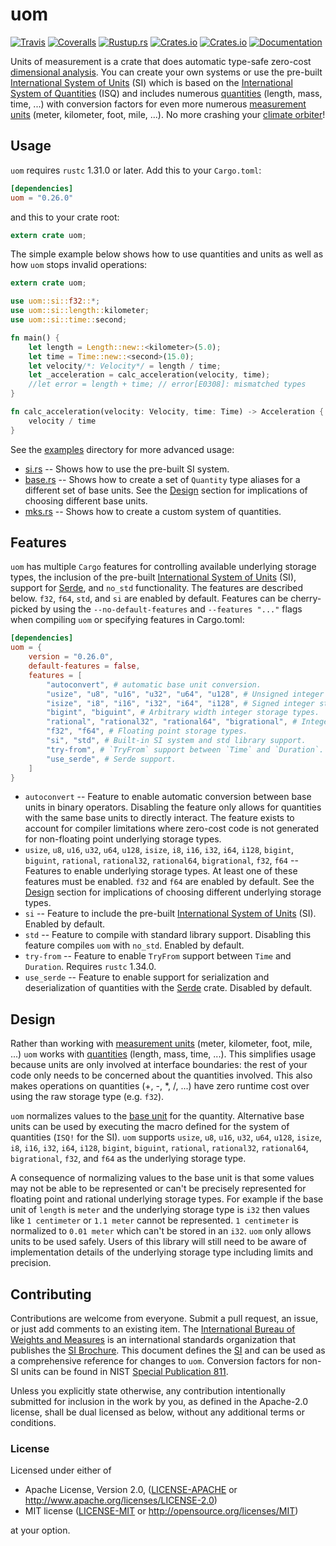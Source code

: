 uom
===
[![Travis](https://travis-ci.org/iliekturtles/uom.svg?branch=master)](https://travis-ci.org/iliekturtles/uom)
[![Coveralls](https://coveralls.io/repos/github/iliekturtles/uom/badge.svg?branch=master)](https://coveralls.io/github/iliekturtles/uom?branch=master)
[![Rustup.rs](https://img.shields.io/badge/rustc-1.31.0%2B-orange.svg)](https://rustup.rs/)
[![Crates.io](https://img.shields.io/crates/v/uom.svg)](https://crates.io/crates/uom)
[![Crates.io](https://img.shields.io/crates/l/uom.svg)](https://crates.io/crates/uom)
[![Documentation](https://img.shields.io/badge/documentation-docs.rs-blue.svg)](https://docs.rs/uom)

Units of measurement is a crate that does automatic type-safe zero-cost
[dimensional analysis][analysis]. You can create your own systems or use the pre-built
[International System of Units][si] (SI) which is based on the
[International System of Quantities][isq] (ISQ) and includes numerous [quantities][quantity]
(length, mass, time, ...) with conversion factors for even more numerous
[measurement units][measurement] (meter, kilometer, foot, mile, ...). No more crashing your
[climate orbiter][orbiter]!

[analysis]: https://en.wikipedia.org/wiki/Dimensional_analysis
[si]: http://jcgm.bipm.org/vim/en/1.16.html
[isq]: http://jcgm.bipm.org/vim/en/1.6.html
[quantity]: http://jcgm.bipm.org/vim/en/1.1.html
[measurement]: http://jcgm.bipm.org/vim/en/1.9.html
[orbiter]: https://en.wikipedia.org/wiki/Mars_Climate_Orbiter

## Usage
`uom` requires `rustc` 1.31.0 or later. Add this to your `Cargo.toml`:

```toml
[dependencies]
uom = "0.26.0"
```

and this to your crate root:

```rust
extern crate uom;
```

The simple example below shows how to use quantities and units as well as how `uom` stops invalid
operations:

```rust
extern crate uom;

use uom::si::f32::*;
use uom::si::length::kilometer;
use uom::si::time::second;

fn main() {
    let length = Length::new::<kilometer>(5.0);
    let time = Time::new::<second>(15.0);
    let velocity/*: Velocity*/ = length / time;
    let _acceleration = calc_acceleration(velocity, time);
    //let error = length + time; // error[E0308]: mismatched types
}

fn calc_acceleration(velocity: Velocity, time: Time) -> Acceleration {
    velocity / time
}
```

See the [examples](examples) directory for more advanced usage:

 * [si.rs](examples/si.rs) -- Shows how to use the pre-built SI system.
 * [base.rs](examples/base.rs) -- Shows how to create a set of `Quantity` type aliases for a
   different set of base units. See the [Design](#design) section for implications of choosing
   different base units.
 * [mks.rs](examples/mks.rs) -- Shows how to create a custom system of quantities.

## Features
`uom` has multiple `Cargo` features for controlling available underlying storage types, the
inclusion of the pre-built [International System of Units][si] (SI), support for [Serde][serde],
and `no_std` functionality. The features are described below. `f32`, `f64`, `std`, and `si` are
enabled by default. Features can be cherry-picked by using the `--no-default-features` and
`--features "..."` flags when compiling `uom` or specifying features in Cargo.toml:

```toml
[dependencies]
uom = {
    version = "0.26.0",
    default-features = false,
    features = [
        "autoconvert", # automatic base unit conversion.
        "usize", "u8", "u16", "u32", "u64", "u128", # Unsigned integer storage types.
        "isize", "i8", "i16", "i32", "i64", "i128", # Signed integer storage types.
        "bigint", "biguint", # Arbitrary width integer storage types.
        "rational", "rational32", "rational64", "bigrational", # Integer ratio storage types.
        "f32", "f64", # Floating point storage types.
        "si", "std", # Built-in SI system and std library support.
        "try-from", # `TryFrom` support between `Time` and `Duration`. Requires `rustc` 1.34.0.
        "use_serde", # Serde support.
    ]
}
```

 * `autoconvert` -- Feature to enable automatic conversion between base units in binary operators.
   Disabling the feature only allows for quantities with the same base units to directly interact.
   The feature exists to account for compiler limitations where zero-cost code is not generated for
   non-floating point underlying storage types.
 * `usize`, `u8`, `u16`, `u32`, `u64`, `u128`, `isize`, `i8`, `i16`, `i32`, `i64`, `i128`, `bigint`,
   `biguint`, `rational`, `rational32`, `rational64`, `bigrational`, `f32`, `f64` -- Features to
   enable underlying storage types. At least one of these features must be enabled. `f32` and `f64`
   are enabled by default. See the [Design](#design) section for implications of choosing different
   underlying storage types.
 * `si` -- Feature to include the pre-built [International System of Units][si] (SI). Enabled by
   default.
 * `std` -- Feature to compile with standard library support. Disabling this feature compiles `uom`
   with `no_std`. Enabled by default.
 * `try-from` -- Feature to enable `TryFrom` support between `Time` and `Duration`. Requires `rustc`
   1.34.0.
 * `use_serde` -- Feature to enable support for serialization and deserialization of quantities
   with the [Serde][serde] crate. Disabled by default.

[si]: http://jcgm.bipm.org/vim/en/1.16.html
[serde]: https://serde.rs/

## Design
Rather than working with [measurement units](http://jcgm.bipm.org/vim/en/1.9.html) (meter,
kilometer, foot, mile, ...) `uom` works with [quantities](http://jcgm.bipm.org/vim/en/1.1.html)
(length, mass, time, ...). This simplifies usage because units are only involved at interface
boundaries: the rest of your code only needs to be concerned about the quantities involved. This
also makes operations on quantities (+, -, \*, /, ...) have zero runtime cost over using the raw
storage type (e.g. `f32`).

`uom` normalizes values to the [base unit](http://jcgm.bipm.org/vim/en/1.10.html) for the quantity.
Alternative base units can be used by executing the macro defined for the system of quantities
(`ISQ!` for the SI). `uom` supports `usize`, `u8`, `u16`, `u32`, `u64`, `u128`, `isize`, `i8`,
`i16`, `i32`, `i64`, `i128`, `bigint`, `biguint`, `rational`, `rational32`, `rational64`,
`bigrational`, `f32`, and `f64` as the underlying storage type.

A consequence of normalizing values to the base unit is that some values may not be able to be
represented or can't be precisely represented for floating point and rational underlying storage
types. For example if the base unit of `length` is `meter` and the underlying storage type is `i32`
then values like `1 centimeter` or `1.1 meter` cannot be represented. `1 centimeter` is normalized
to `0.01 meter` which can't be stored in an `i32`. `uom` only allows units to be used safely. Users
of this library will still need to be aware of implementation details of the underlying storage type
including limits and precision.

## Contributing
Contributions are welcome from everyone. Submit a pull request, an issue, or just add comments to an
existing item. The [International Bureau of Weights and Measures][BIPM] is an international
standards organization that publishes the [SI Brochure][brochure]. This document defines the [SI]
and can be used as a comprehensive reference for changes to `uom`. Conversion factors for non-SI
units can be found in NIST [Special Publication 811][nist811].

Unless you explicitly state otherwise, any contribution intentionally submitted for inclusion in
the work by you, as defined in the Apache-2.0 license, shall be dual licensed as below, without any
additional terms or conditions.

### License
Licensed under either of

 * Apache License, Version 2.0, ([LICENSE-APACHE](LICENSE-APACHE) or
   <http://www.apache.org/licenses/LICENSE-2.0>)
 * MIT license ([LICENSE-MIT](LICENSE-MIT) or <http://opensource.org/licenses/MIT>)

at your option.

[BIPM]: http://www.bipm.org/en/about-us/
[brochure]: http://www.bipm.org/en/publications/si-brochure/
[si]: http://jcgm.bipm.org/vim/en/1.16.html
[nist811]: https://www.nist.gov/pml/nist-guide-si-appendix-b9-factors-units-listed-kind-quantity-or-field-science
